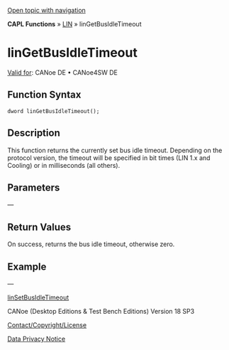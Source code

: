 [Open topic with navigation](../../../../../CANoeDEFamily.htm#Topics/CAPLFunctions/LIN/Functions/CAPLfunctionLINGetBusIdleTimeout.md)

**CAPL Functions** » [LIN](../CAPLfunctionsLINOverview.md) » linGetBusIdleTimeout

# linGetBusIdleTimeout

[Valid for](../../../Shared/FeatureAvailability.md): CANoe DE • CANoe4SW DE

## Function Syntax

```
dword linGetBusIdleTimeout();
```

## Description

This function returns the currently set bus idle timeout. Depending on the protocol version, the timeout will be specified in bit times (LIN 1.x and Cooling) or in milliseconds (all others).

## Parameters

—

## Return Values

On success, returns the bus idle timeout, otherwise zero.

## Example

—

[linSetBusIdleTimeout](CAPLfunctionLINSetBusIdleTimeout.md)

CANoe (Desktop Editions & Test Bench Editions) Version 18 SP3

[Contact/Copyright/License](../../../Shared/ContactCopyrightLicense.md)

[Data Privacy Notice](https://www.vector.com/int/en/company/get-info/privacy-policy/)

